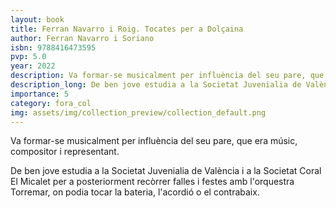 ```yaml
---
layout: book
title: Ferran Navarro i Roig. Tocates per a Dolçaina
author: Ferran Navarro i Soriano
isbn: 9788416473595
pvp: 5.0
year: 2022
description: Va formar-se musicalment per influència del seu pare, que era músic, compositor i representant.
description_long: De ben jove estudia a la Societat Juvenialia de València i a la Societat Coral El Micalet per a posteriorment recòrrer falles i festes amb l'orquestra Torremar, on podia tocar la bateria, l'acordió o el contrabaix.
importance: 5
category: fora_col
img: assets/img/collection_preview/collection_default.png
---
```


Va formar-se musicalment per influència del seu pare, que era músic, compositor i representant.

De ben jove estudia a la Societat Juvenialia de València i a la Societat Coral El Micalet per a posteriorment recòrrer falles i festes amb l'orquestra Torremar, on podia tocar la bateria, l'acordió o el contrabaix.
